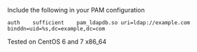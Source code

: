 Include the following in your PAM configuration

    auth    sufficient    pam_ldapdb.so uri=ldap://example.com binddn=uid=%s,dc=example,dc=com

Tested on CentOS 6 and 7 x86_64
